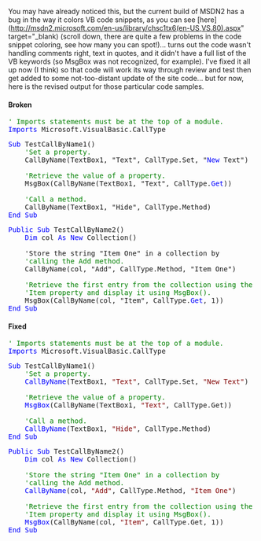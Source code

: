 You may have already noticed this, but the current build of MSDN2 has a bug in the way it colors VB code snippets, as you can see [here](http://msdn2.microsoft.com/en-us/library/chsc1tx6(en-US,VS.80).aspx" target="_blank) (scroll down, there are quite a few problems in the code snippet coloring, see how many you can spot!)... turns out the code wasn't handling comments right, text in quotes, and it didn't have a full list of the VB keywords (so MsgBox was not recognized, for example). I've fixed it all up now (I think) so that code will work its way through review and test then get added to some not-too-distant update of the site code... but for now, here is the revised output for those particular code samples.

#### Broken

<pre class="code"><span style="color: green;">' Imports statements must be at the top of a module.</span>
<span style="color: blue;">Imports</span> Microsoft.VisualBasic.CallType</pre>

<pre class="code"><span style="color: blue;">Sub</span> TestCallByName1()
    <span style="color: green;">'Set a property.</span>
    CallByName(TextBox1, "Text", CallType.Set, "<span style="color: blue;">New</span> Text")

    <span style="color: green;">'Retrieve the value of a property.</span>
    MsgBox(CallByName(TextBox1, "Text", CallType.<span style="color: blue;">Get</span>))

    <span style="color: green;">'Call a method.</span>
    CallByName(TextBox1, "Hide", CallType.Method)
<span style="color: blue;">End Sub</span></pre>

<pre class="code"><span style="color: blue;">Public</span> <span style="color: blue;">Sub</span> TestCallByName2()
    <span style="color: blue;">Dim</span> col <span style="color: blue;">As</span> <span style="color: blue;">New</span> Collection()

    'Store the string "Item One" in a collection by
    <span style="color: green;">'calling the Add method.</span>
    CallByName(col, "Add", CallType.Method, "Item One")

    <span style="color: green;">'Retrieve the first entry from the collection using the </span>
    <span style="color: green;">'Item property and display it using MsgBox().</span>
    MsgBox(CallByName(col, "Item", CallType.<span style="color: blue;">Get</span>, 1))
<span style="color: blue;">End Sub</span></pre>

#### Fixed

<pre class="code"><span style="color: green;">' Imports statements must be at the top of a module.</span>
<span style="color: blue;">Imports</span> Microsoft.VisualBasic.CallType</pre>

<pre class="code" id="ctl00_LibFrame_MainContent_ctl11VisualBasic"><span style="color: blue;">Sub</span> TestCallByName1()
    <span style="color: green;">'Set a property.</span>
    <span style="color: blue;">CallByName</span>(TextBox1, <span style="color: maroon;">"Text"</span>, CallType.Set, <span style="color: maroon;">"New Text"</span>)

    <span style="color: green;">'Retrieve the value of a property.</span>
    <span style="color: blue;">MsgBox</span>(CallByName(TextBox1, <span style="color: maroon;">"Text"</span>, CallType.Get))

    <span style="color: green;">'Call a method.</span>
    <span style="color: blue;">CallByName</span>(TextBox1, <span style="color: maroon;">"Hide"</span>, CallType.Method)
<span style="color: blue;">End</span> <span style="color: blue;">Sub</span></pre>

<pre class="code"><span style="color: blue;">Public</span> <span style="color: blue;">Sub</span> TestCallByName2()
    <span style="color: blue;">Dim</span> col <span style="color: blue;">As</span> <span style="color: blue;">New</span> Collection()

    <span style="color: green;">'Store the string "Item One" in a collection by </span>
    <span style="color: green;">'calling the Add method.</span>
    <span style="color: blue;">CallByName</span>(col, <span style="color: maroon;">"Add"</span>, CallType.Method, <span style="color: maroon;">"Item One"</span>)

    <span style="color: green;">'Retrieve the first entry from the collection using the </span>
    <span style="color: green;">'Item property and display it using MsgBox().</span>
    <span style="color: blue;">MsgBox</span>(CallByName(col, <span style="color: maroon;">"Item"</span>, CallType.Get, 1))
<span style="color: blue;">End</span> <span style="color: blue;">Sub</span></pre>